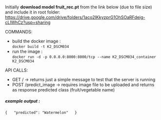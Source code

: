 Initially  **download model fruit_rec.pt** from the link below (due to file size) and include it in root folder:  
https://drive.google.com/drive/folders/1aco2IKkyzprG1OhSOaRFdeig-cLlWhCz?usp=sharing  
  
COMMANDS: 
- build the docker image :  
`docker build -t K2_DSCM034`
- run the image :  
`docker run -d -p 0.0.0.0:8000:8000/tcp --name K2_DSCM034_container K2_DSCM034`
  
API CALLS:  
- GET / -> returns just a simple message to test that the server is running  
- POST /predict_image -> requires image file to be uploaded and returns as response predicted class (fruit/vegetable name)  

##### example output :  
`{  
    "predicted": "Watermelon"  
}`
